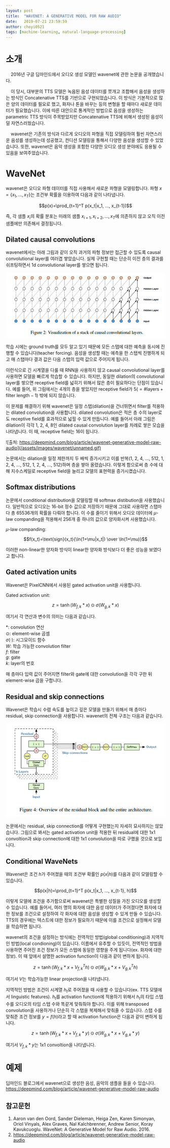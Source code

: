 ```yaml
---
layout: post
title:  "WAVENET: A GENERATIVE MODEL FOR RAW AUDIO"
date:   2019-07-21 23:59:59
author: choyi0521
tags: [machine-learning, natural-language-processing]
---
```


# 소개
&nbsp;&nbsp;&nbsp;&nbsp;2016년 구글 딥마인드에서 오디오 생성 모델인 wavenet에 관한 논문을 공개했습니다.

&nbsp;&nbsp;&nbsp;&nbsp;이 당시, 대부분의 TTS 모델은 녹음된 음성 데이터를 쪼개고 조합해서 음성을 생성하는 방식인 Concatenative TTS를 기반으로 구현되었습니다. 이 방식은 기본적으로 많은 양의 데이터를 필요로 했고, 화자나 톤을 바꾸는 등의 변형을 할 때마다 새로운 데이터가 필요했습니다. 이에 따른 대안으로 통계적인 방법으로 음성을 생성하는 parametric TTS 방식이 주목받았지만 Concatenative TTS에 비해서 생성된 음성이 덜 자연스러웠습니다.

&nbsp;&nbsp;&nbsp;&nbsp;wavenet은 기존의 방식과 다르게 오디오의 파형을 직접 모델링하여 훨씬 자연스러운 음성를 생성하는데 성공했고, 컨디션 모델링을 통해서 다양한 음성을 생성할 수 있었습니다. 또한, wavenet은 음악 생성을 포함한 다양한 오디오 생성 분야에도 응용될 수 있음을 보여주었습니다.

# WaveNet
wavenet은 오디오 파형 데이터를 직접 사용해서 새로운 파형을 모델링합니다. 파형 $x=\{x_1, ..., x_T\}$는 조건부 확률을 이용하여 다음과 같이 나타냅니다.

$$p(x)=\prod_{t=1}^T p(x_t|x_1, ..., x_{t-1})$$

즉, 각 샘플 $x_i$의 확률 분포는 미래의 샘플 $x_{i+1}, x_{i+2}, ..., x_T$에 의존하지 않고 오직 이전 샘플에만 의존해서 결정됩니다. 

## Dilated causal convolutions
wavenet에서는 아래 그림과 같이 오직 과거의 파형 정보만 접근할 수 있도록 causal convolutional layer를 여러겹 쌓았습니다. 실제 구현할 때는 단순히 이전 층의 결과를 쉬프팅하면서 1d convolutional layer를 쌓으면 됩니다.

![](/assets/images/wavenet/ccl.PNG)

학습 시에는 ground truth를 모두 알고 있기 때문에 모든 스탭에 대한 예측을 동시에 진행할 수 있습니다(teacher forcing). 음성을 생성할 때는 예측을 한 스탭씩 진행하게 되고 매 스탭마다 결과 값은 다음 스탭의 입력 값으로 주어지게 됩니다. 

이런식으로 긴 시계열을 다룰 때 RNN을 사용하지 않고 causal convolutional layer를 사용하면 모델을 빠르게 학습할 수 있습니다. 하지만, 동일한 dilation의 convolutional layer를 쌓으면 receptive field를 넓히기 위해서 많은 층이 필요하다는 단점이 있습니다. 예를 들어, 위 그림에서는 4개의 층을 쌓았지만 receptive field가 $5(=\text{\#layers}+\text{filter length}-1)$ 밖에 되지 않습니다.


이 문제를 해결하기 위해 wavenet은 일정 스탭(dilation)을 건너뛰면서 filter를 적용하는 dilated convolution을 사용합니다. dilated convolution은 적은 층 수의 layer로도 receptive field를 효과적으로 넓힐 수 있게 만듭니다. 예를 들어서 아래 그림은 dilation이 각각 1, 2, 4, 8인 dilated causal convolution layer를 차례로 쌓은 모습을 나타냅니다. 이 때, receptive field는 16이 됩니다.

<!--![](/assets/images/wavenet/dcl.PNG)-->
![출처: https://deepmind.com/blog/article/wavenet-generative-model-raw-audio](/assets/images/wavenet/unnamed.gif)

논문에서는 dilation을 일정 제한까지 두 배씩 증가시키고 이를 반복(1, 2, 4, ..., 512, 1, 2, 4, ..., 512, 1, 2, 4, ..., 512)하며 층을 쌓아 올렸습니다. 이렇게 함으로써 층 수에 대해 지수스케일로 receptive field을 늘리고 모델의 표현력을 증가시켰습니다.

## Softmax distributions

논문에서 conditional distribution을 모델링할 때 softmax distibution을 사용했습니다. 일반적으로 오디오는 16-bit 정수 값으로 저장하기 때문에 그대로 사용하면 스탭마다 총 65536개의 확률을 다뤄야 합니다. 이 수를 줄이기 위해서 오디오 데이터에 $\mu$-law companding을 적용해서 256개 중 하나의 값으로 양자화시켜 사용했습니다.

$\mu$-law companding:

$$f(x_t)=\text{sign}(x_t){\ln(1+\mu|x_t|) \over \ln(1+\mu)}$$

이러한 non-linear한 양자화 방식이 linear한 양자화 방식보다 더 좋은 성능을 보였다고 합니다.

## Gated activation units

Wavenet은 PixelCNN에서 사용된 gated activation unit을 사용합니다.

Gated activation unit:

$$z=\tanh(W_{f,k}*x)\odot\sigma(W_{g,k}*x)$$

여기서 각 연산과 변수의 의미는 다음과 같습니다.

*: convolution 연산  
$\odot$: element-wise 곱셈  
$\sigma(\cdot)$: 시그모이드 함수  
$W$: 학습 가능한 convolution filter  
$f$: filter  
$g$: gate  
$k$: layer의 번호  

매 층마다 입력 값이 주어지면 filter와 gate에 대한 convolution을 각각 구한 뒤 element-wise 곱을 구합니다.

## Residual and skip connections

Wavenet은 학습시 수렴 속도를 높이고 깊은 모델을 만들기 위해서 매 층마다 residual, skip connection을 사용합니다. wavenet의 전체 구조는 다음과 같습니다.

![](/assets/images/wavenet/arch.PNG)

논문에서는 residual, skip connection를 어떻게 구현했는지 자세히 묘사하지는 않았습니다. 그림으로 봐서는 gated activation unit을 적용한 뒤 residual에 대한 1x1 convoltion과 skip connection에 대한 1x1 convolution을 따로 구했을 것으로 보입니다.

## Conditional WaveNets

Wavenet은 조건 $h$가 주어졌을 때의 조건부 확률인 $p(x|h)$를 다음과 같이 모델링할 수 있습니다.

$$p(x|h)=\prod_{t=1}^T p(x_t|x_1, ..., x_{t-1}, h)$$

이렇게 모델에 조건을 추가함으로써 wavenet은 특별한 성질을 가진 오디오를 생성할 수 있습니다. 예를 들어서, 여러 명의 화자에 대한 음성 데이터가 주어졌다면 화자에 대한 정보를 조건으로 설정하여 각 화자에 대한 음성을 생성할 수 있게 만들 수 있습니다. TTS의 경우에는 텍스트에 대한 정보가 필요하기 때문에 이를 조건으로 설정해서 모델을 학습하면 됩니다.

wavenet의 조건을 설정하는 방식에는 전역적인 방법(global conditioning)과 지역적인 방법(local condioning)이 있습니다. 이름에서 유추할 수 있듯이, 전역적인 방법을 사용하면 주어진 조건 정보가 모든 스탭에 동일한 영향을 주게 됩니다(ex. 화자에 대한 정보). 이 때 앞에서 설명한 activation function이 다음과 같이 변하게 됩니다.

$$z=\tanh(W_{f,k}*x+V_{f,k}^T h)\odot\sigma(W_{g,k}*x+V_{g,k}^T h)$$

여기서 $V$는 학습가능한 linear projection을 나타냅니다.

 지역적인 방법은 조건이 시계열 $h_t$로 주어졌을 때 사용할 수 있습니다(ex. TTS 모델에서 linguistic features). $h_t$를 activation function에 적용하기 위해서 $h_t$의 타입 스탭 수를 오디오의 타임 스탭 수와 똑같게 맞춰줘야 합니다. 이를 위해 transposed convolution을 사용하거나 단순히 각 스탭을 복제해서 맞춰줄 수 있습니다. 스탭 수를 맞춰준 조건 정보를 $y=f(h)$라고 할 때 activation function은 다음과 같이 변하게 됩니다.

 $$z=\tanh(W_{f,k}*x+V_{f,k}*y)\odot\sigma(W_{g,k}*x+V_{g,k}*y)$$

 여기서 $V_{f,k}*y$는 1x1 convoltion을 나타냅니다.

# 예제

딥마인드 블로그에서 wavenet으로 생성한 음성, 음악의 샘플을 들을 수 있습니다.  
https://deepmind.com/blog/article/wavenet-generative-model-raw-audio

## 참고문헌

1. Aaron van den Oord, Sander Dieleman, Heiga Zen, Karen Simonyan, Oriol Vinyals, Alex Graves, Nal Kalchbrenner, Andrew Senior, Koray Kavukcuoglu. WaveNet: A Generative Model for Raw Audio. 2016.
2. https://deepmind.com/blog/article/wavenet-generative-model-raw-audio
